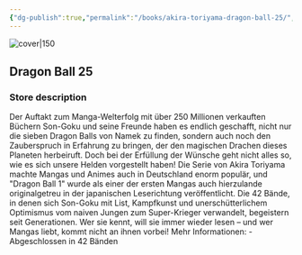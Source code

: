 ```yaml
---
{"dg-publish":true,"permalink":"/books/akira-toriyama-dragon-ball-25/","title":"\"Dragon Ball 25\"","tags":["manga","Fantasy"]}
---
```




![cover|150](http://books.google.com/books/content?id=hp9GDwAAQBAJ&printsec=frontcover&img=1&zoom=1&edge=curl&source=gbs_api)

## Dragon Ball 25

### Store description

Der Auftakt zum Manga-Welterfolg mit über 250 Millionen verkauften Büchern Son-Goku und seine Freunde haben es endlich geschafft, nicht nur die sieben Dragon Balls von Namek zu finden, sondern auch noch den Zauberspruch in Erfahrung zu bringen, der den magischen Drachen dieses Planeten herbeiruft. Doch bei der Erfüllung der Wünsche geht nicht alles so, wie es sich unsere Helden vorgestellt haben! Die Serie von Akira Toriyama machte Mangas und Animes auch in Deutschland enorm populär, und "Dragon Ball 1" wurde als einer der ersten Mangas auch hierzulande originalgetreu in der japanischen Leserichtung veröffentlicht. Die 42 Bände, in denen sich Son-Goku mit List, Kampfkunst und unerschütterlichem Optimismus vom naiven Jungen zum Super-Krieger verwandelt, begeistern seit Generationen. Wer sie kennt, will sie immer wieder lesen – und wer Mangas liebt, kommt nicht an ihnen vorbei! Mehr Informationen: - Abgeschlossen in 42 Bänden
```